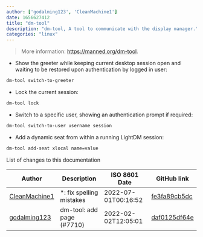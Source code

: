 ```yaml
---
author: ['godalming123', 'CleanMachine1']
date: 1656627412
title: "dm-tool"
description: "dm-tool, A tool to communicate with the display manager."
categories: "linux"
---
```

> More information: <https://manned.org/dm-tool>.

- Show the greeter while keeping current desktop session open and waiting to be restored upon authentication by logged in user:

```bash
dm-tool switch-to-greeter
```

- Lock the current session:

```bash
dm-tool lock
```

- Switch to a specific user, showing an authentication prompt if required:

```bash
dm-tool switch-to-user username session
```

- Add a dynamic seat from within a running LightDM session:

```bash
dm-tool add-seat xlocal name=value
```
List of changes to this documentation


Author | Description | ISO 8601 Date | GitHub link
------|-----|-----|-----
[CleanMachine1](mailto:78213164+CleanMachine1@users.noreply.github.com) | *: fix spelling mistakes | 2022-07-01T00:16:52 | [fe3fa89cb5dc](https://github.com/tldr-pages/tldr/commit/fe3fa89cb5dcd33fed00c70a5d789006a425068e)
[godalming123](mailto:r2hk9ahnf@relay.firefox.com) | dm-tool: add page (#7710) | 2022-02-02T12:05:01 | [daf0125df64e](https://github.com/tldr-pages/tldr/commit/daf0125df64e58d509873d08dfbb550f63f6dbfb)

